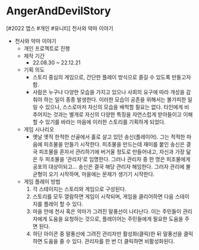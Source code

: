 # AngerAndDevilStory
[#2022 앱스 #개인 #유니티] 천사와 악마 이야기

- 천사와 악마 이야기
    - 개인 프로젝트로 진행
    - 제작 기간
        - 22.08.30 ~ 22.12.21
    - 기획 의도
        - 스토리 중심의 게임으로, 간단한 플레이 방식으로 즐길 수 있도록 만들고자 함.
        - 사람은 누구나 다양한 모습을 가지고 있으나 사회의 요구에 따라 개성을 감춰야 하는 일이 종종 발생한다. 이러한 모습이 공존을 위해서는 불가피한 일일 수 있으나, 스스로마저 자신의 모습을 배척할 필요는 없다. 타인에게 비추어지는 것과는 별개로 자신의 다양한 특징을 자연스럽게 받아들이고 이해할 수 있기를 바라는 마음에 이러한 스토리를 기획하게 되었다.
    - 게임 시나리오
        - 옛날 옛적 한적한 산골에서 홀로 살고 있던 송신(플레이어). 그는 적적한 마음에 피조물을 만들기 시작한다. 피조물을 만드는데 재미를 붙인 송신은 결국 피조물을 혼자서 관리하기에 버거울 정도로 만들어내고, 자신과 가장 닮은 두 피조물을 ‘관리자’로 임명한다. 그러나 관리자 중 한 명은 피조물에게 공포의 대상이되고... 송신은 결국 해당 관리자 해임한다. 그러자 관리에 불균형이 오기 시작하며, 마을에는 문제가 생기기 시작한다.
    - 게임 플레이 방법
        1. 각 스테이지는 스토리와 게임으로 구성된다.
        2. 스토리를 모두 열람하면 게임이 시작되며, 게임을 클리어하면 다음 스테이지를 플레이 할 수 있다.
        3. 마을 안에 천사 혹은 악마가 그려진 말풍선이 나타난다. 이는 주민들이 관리자에게 도움을 요청하는 것으로, 플레이어는 주민들에게 필요한 도움을 주면 된다.
        4. 하단 아이콘 중 말풍선에 그려진 관리자만 활성화(클릭)한 뒤 말풍선을 클릭하면 도움을 줄 수 있다. 관리자를 한 번 더 클릭하면 비활성화된다.
